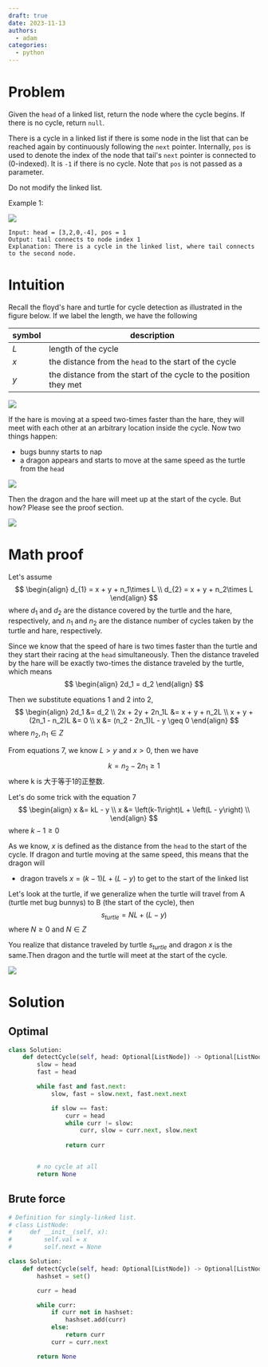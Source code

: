 ```yaml
---
draft: true
date: 2023-11-13
authors:
  - adam
categories:
  - python
---
```


# Problem

Given the `head` of a linked list, return the node where the cycle begins. If there is no cycle, return `null`.

There is a cycle in a linked list if there is some node in the list that can be reached again by continuously following the `next` pointer. Internally, `pos` is used to denote the index of the node that tail's `next` pointer is connected to (0-indexed). It is `-1` if there is no cycle. Note that `pos` is not passed as a parameter.

Do not modify the linked list.

Example 1:

![](https://assets.leetcode.com/uploads/2018/12/07/circularlinkedlist.png)

```plaintext
Input: head = [3,2,0,-4], pos = 1
Output: tail connects to node index 1
Explanation: There is a cycle in the linked list, where tail connects to the second node.
```


# Intuition

Recall the floyd's hare and turtle for cycle detection as illustrated in the figure below. If we label the length, we have the following

|symbol|description|
|---|---|
|$L$|length of the cycle|
|$x$|the distance from the `head` to the start of the cycle|
|$y$|the distance from the start of the cycle to the position they met|

![](142-1.png)

If the hare is moving at a speed two-times faster than the hare, they will meet with each other at an arbitrary location inside the cycle. Now two things happen:
- bugs bunny starts to nap
- a dragon appears and starts to move at the same speed as the turtle from the `head`


![](142-2.png)

Then the dragon and the hare will meet up at the start of the cycle. But how? Please see the proof section.

![](142-3.png)


# Math proof

Let's assume 
$$
\begin{align}
d_{1} = x + y + n_1\times L \\
d_{2} = x + y + n_2\times L
\end{align}
$$
where $d_{1}$ and $d_{2}$ are the distance covered by the turtle and the hare, respectively, and $n_1$ and $n_2$ are the distance number of cycles taken by the turtle and hare, respectively.

Since we know that the speed of hare is two times faster than the turtle and they start their racing at the `head` simultaneously. Then the distance traveled by the hare will be exactly two-times the distance traveled by the turtle, which means
$$
\begin{align}
2d_1 = d_2
\end{align}
$$

Then we substitute equations 1 and 2 into 2,
$$
\begin{align}
    2d_1 &= d_2 \\
    2x + 2y + 2n_1L &= x + y + n_2L \\
    x + y + (2n_1 - n_2)L &= 0 \\
    x &= (n_2 - 2n_1)L - y \geq 0
\end{align}
$$
where $n_2,n_1 \in Z$

From equations 7, we know $L>y$ and $x>0$, then we have

$$
k = n_2 - 2n_1 \geq 1
$$
where k is 大于等于1的正整数.

Let's do some trick with the equation 7
$$
\begin{align}
    x &= kL - y \\
    x &= \left(k-1\right)L + \left(L - y\right) \\
\end{align}
$$
where $k-1\geq0$

As we know, $x$ is defined as the distance from the `head` to the start of the cycle. If dragon and turtle moving at the same speed, this means that the dragon will
- dragon travels $x = \left(k-1\right)L + \left(L - y\right)$ to get to the start of the linked list

Let's look at the turtle, if we generalize when the turtle will travel from A (turtle met bug bunnys) to B (the start of the cycle), then
$$
s_{turtle} = NL + (L-y)
$$
where $N\geq0$ and $N\in Z$ 

You realize that distance traveled by turtle $s_{turtle}$ and dragon $x$ is the same.Then dragon and the turtle will meet at the start of the cycle.

![](142-4.png)


# Solution

## Optimal

```python
class Solution:
    def detectCycle(self, head: Optional[ListNode]) -> Optional[ListNode]:
        slow = head
        fast = head

        while fast and fast.next:
            slow, fast = slow.next, fast.next.next

            if slow == fast:
                curr = head
                while curr != slow:
                    curr, slow = curr.next, slow.next
                
                return curr


        # no cycle at all
        return None
```

## Brute force

```python
# Definition for singly-linked list.
# class ListNode:
#     def __init__(self, x):
#         self.val = x
#         self.next = None

class Solution:
    def detectCycle(self, head: Optional[ListNode]) -> Optional[ListNode]:
        hashset = set()

        curr = head

        while curr:
            if curr not in hashset:
                hashset.add(curr)
            else:
                return curr
            curr = curr.next

        return None
```